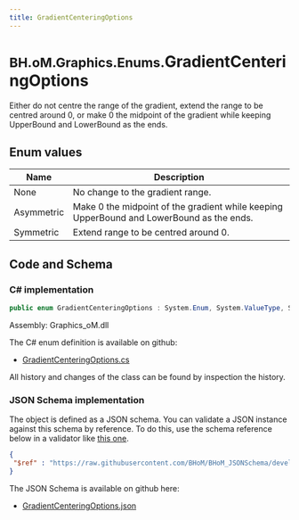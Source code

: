 ```yaml
---
title: GradientCenteringOptions
---
```


# <small>BH.oM.Graphics.Enums.</small>**GradientCenteringOptions**

Either do not centre the range of the gradient, extend the range to be centred around 0, or make 0 the midpoint of the gradient while keeping UpperBound and LowerBound as the ends.

## Enum values

| Name            | Description                                                    |
|-----------------|----------------------------------------------------------------|
| None |  No change to the gradient range.  |
| Asymmetric |  Make 0 the midpoint of the gradient while keeping UpperBound and LowerBound as the ends.  |
| Symmetric |  Extend range to be centred around 0.  |


## Code and Schema

### C# implementation

``` C# title="C#"
public enum GradientCenteringOptions : System.Enum, System.ValueType, System.IComparable, System.ISpanFormattable, System.IFormattable, System.IConvertible
```

Assembly: Graphics_oM.dll

The C# enum definition is available on github:

- [GradientCenteringOptions.cs](https://github.com/BHoM/BHoM/blob/develop/Graphics_oM/Enums\GradientCenteringOptions.cs)

All history and changes of the class can be found by inspection the history.
### JSON Schema implementation

The object is defined as a JSON schema. You can validate a JSON instance against this schema by reference. To do this, use the schema reference below in a validator like [this one](https://www.jsonschemavalidator.net/).

``` json title="JSON Schema"
{
 "$ref" : "https://raw.githubusercontent.com/BHoM/BHoM_JSONSchema/develop/Graphics_oM/Enums/GradientCenteringOptions.json"
}
```

The JSON Schema is available on github here:

- [GradientCenteringOptions.json](https://github.com/BHoM/BHoM_JSONSchema/blob/develop/Graphics_oM/Enums/GradientCenteringOptions.json)
